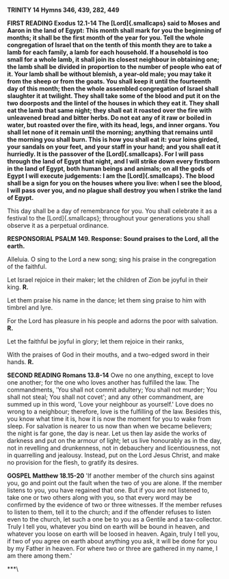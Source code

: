 **TRINITY 14 Hymns 346, 439, 282, 449**

**FIRST READING Exodus 12.1-14 The [Lord]{.smallcaps} said to Moses and
Aaron in the land of Egypt: This month shall mark for you the beginning
of months; it shall be the first month of the year for you. Tell the
whole congregation of Israel that on the tenth of this month they are to
take a lamb for each family, a lamb for each household. If a household
is too small for a whole lamb, it shall join its closest neighbour in
obtaining one; the lamb shall be divided in proportion to the number of
people who eat of it. Your lamb shall be without blemish, a year-old
male; you may take it from the sheep or from the goats. You shall keep
it until the fourteenth day of this month; then the whole assembled
congregation of Israel shall slaughter it at twilight. They shall take
some of the blood and put it on the two doorposts and the lintel of the
houses in which they eat it. They shall eat the lamb that same night;
they shall eat it roasted over the fire with unleavened bread and bitter
herbs. Do not eat any of it raw or boiled in water, but roasted over the
fire, with its head, legs, and inner organs. You shall let none of it
remain until the morning; anything that remains until the morning you
shall burn. This is how you shall eat it: your loins girded, your
sandals on your feet, and your staff in your hand; and you shall eat it
hurriedly. It is the passover of the [Lord]{.smallcaps}. For I will pass
through the land of Egypt that night, and I will strike down every
firstborn in the land of Egypt, both human beings and animals; on all
the gods of Egypt I will execute judgements: I am
the [Lord]{.smallcaps}. The blood shall be a sign for you on the houses
where you live: when I see the blood, I will pass over you, and no
plague shall destroy you when I strike the land of Egypt.**

This day shall be a day of remembrance for you. You shall celebrate it
as a festival to the [Lord]{.smallcaps}; throughout your generations you
shall observe it as a perpetual ordinance.

**RESPONSORIAL PSALM 149. Response: Sound praises to the Lord, all the
earth.**

Alleluia. O sing to the Lord a new song; sing his praise in the
congregation of the faithful.

Let Israel rejoice in their maker; let the children of Zion be joyful in
their king. **R.**

Let them praise his name in the dance; let them sing praise to him with
timbrel and lyre.

For the Lord has pleasure in his people and adorns the poor with
salvation. **R.**

Let the faithful be joyful in glory; let them rejoice in their ranks,

With the praises of God in their mouths, and a two-edged sword in their
hands. **R.**

**SECOND READING Romans 13.8-14** Owe no one anything, except to love
one another; for the one who loves another has fulfilled the law. The
commandments, 'You shall not commit adultery; You shall not murder; You
shall not steal; You shall not covet'; and any other commandment, are
summed up in this word, 'Love your neighbour as yourself.' Love does no
wrong to a neighbour; therefore, love is the fulfilling of the law.
Besides this, you know what time it is, how it is now the moment for you
to wake from sleep. For salvation is nearer to us now than when we
became believers; the night is far gone, the day is near. Let us then
lay aside the works of darkness and put on the armour of light; let us
live honourably as in the day, not in revelling and drunkenness, not in
debauchery and licentiousness, not in quarrelling and jealousy. Instead,
put on the Lord Jesus Christ, and make no provision for the flesh, to
gratify its desires.

**GOSPEL Matthew 18.15-20** 'If another member of the church sins
against you, go and point out the fault when the two of you are alone.
If the member listens to you, you have regained that one. But if you are
not listened to, take one or two others along with you, so that every
word may be confirmed by the evidence of two or three witnesses. If the
member refuses to listen to them, tell it to the church; and if the
offender refuses to listen even to the church, let such a one be to you
as a Gentile and a tax-collector. Truly I tell you, whatever you bind on
earth will be bound in heaven, and whatever you loose on earth will be
loosed in heaven. Again, truly I tell you, if two of you agree on earth
about anything you ask, it will be done for you by my Father in heaven.
For where two or three are gathered in my name, I am there among them.'

***\
